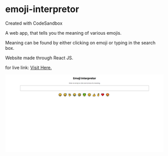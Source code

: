# emoji-interpretor

Created with CodeSandbox

A web app, that tells you the meaning of various emojis.

Meaning can be found by either clicking on emoji or typing in the search box.

Website made through React JS.

for live link: [Visit Here.](https://9nfuwi.csb.app/)

![Website](./images/Emoji-Interpretor-Website-1.png)
